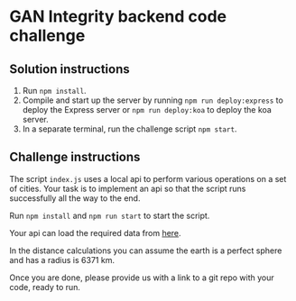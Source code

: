 # GAN Integrity backend code challenge

## Solution instructions

1. Run `npm install`.
2. Compile and start up the server by running `npm run deploy:express` to deploy the Express server or `npm run deploy:koa` to deploy the koa server.
3. In a separate terminal, run the challenge script `npm start`.

## Challenge instructions

The script `index.js` uses a local api to perform various operations on a set of cities. Your task is to implement an api so that the script runs successfully all the way to the end.

Run `npm install` and `npm run start` to start the script.

Your api can load the required data from [here](addresses.json).

In the distance calculations you can assume the earth is a perfect sphere and has a radius is 6371 km.

Once you are done, please provide us with a link to a git repo with your code, ready to run.